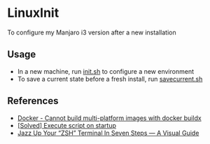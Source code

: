 # LinuxInit

To configure my Manjaro i3 version after a new installation

## Usage

- In a new machine, run [init.sh](./init.sh) to configure a new environment
- To save a current state before a fresh install, run [savecurrent.sh](./savecurrent.sh)

## References

- [Docker - Cannot build multi-platform images with docker buildx](https://stackoverflow.com/a/60667468/7092954)
- [[Solved] Execute script on startup](https://bbs.archlinux.org/viewtopic.php?id=86815)
- [Jazz Up Your “ZSH” Terminal In Seven Steps — A Visual Guide](https://medium.com/free-code-camp/jazz-up-your-zsh-terminal-in-seven-steps-a-visual-guide-e81a8fd59a38)

